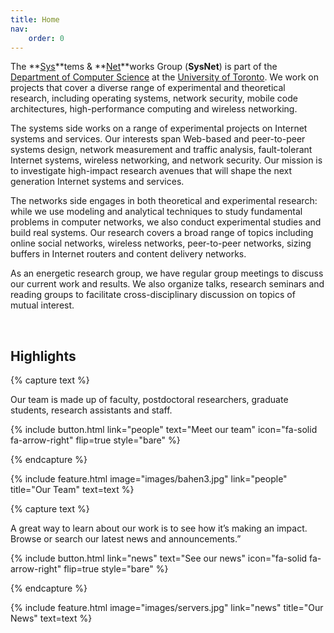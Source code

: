 ```yaml
---
title: Home
nav:
    order: 0
---
```

The **<u>Sys</u>**tems & **<u>Net</u>**works Group (**SysNet**) is part of the <a href="https://www.cs.toronto.edu/">Department of Computer Science</a>  at the <a href="https://utoronto.ca/">University of Toronto</a>. We work on projects that cover a diverse range of experimental and theoretical research, including operating systems, network security, mobile code architectures, high-performance computing and wireless networking.



The systems side works on a range of experimental projects on Internet systems and services. Our interests span Web-based and peer-to-peer systems design, network measurement and traffic analysis, fault-tolerant Internet systems, wireless networking, and network security. Our mission is to investigate high-impact research avenues that will shape the next generation Internet systems and services.



The networks side engages in both theoretical and experimental research: while we use modeling and analytical techniques to study fundamental problems in computer networks, we also conduct experimental studies and build real systems. Our research covers a broad range of topics including online social networks, wireless networks, peer-to-peer networks, sizing buffers in Internet routers and content delivery networks.

 

As an energetic research group, we have regular group meetings to discuss our current work and results. We also organize talks, research seminars and reading groups to facilitate cross-disciplinary discussion on topics of mutual interest.

​

## Highlights
{% capture text %}

Our team is made up of faculty, postdoctoral researchers, graduate students, research assistants and staff.

{%
  include button.html
  link="people"
  text="Meet our team"
  icon="fa-solid fa-arrow-right"
  flip=true
  style="bare"
%}

{% endcapture %}

{%
  include feature.html
  image="images/bahen3.jpg"
  link="people"
  title="Our Team"
  text=text
%}

{% capture text %}

A great way to learn about our work is to see how it’s making an impact. Browse or search our latest news and announcements.”

{%
  include button.html
  link="news"
  text="See our news"
  icon="fa-solid fa-arrow-right"
  flip=true
  style="bare"
%}

{% endcapture %}

{%
  include feature.html
  image="images/servers.jpg"
  link="news"
  title="Our News"
  text=text
%}


